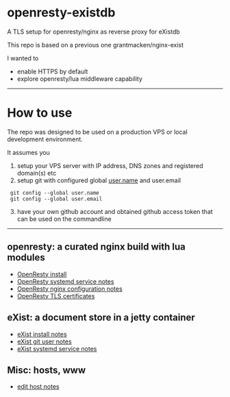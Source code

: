 # openresty-existdb

 A TLS setup for openresty/nginx as reverse proxy for eXistdb

This repo is based on a previous one grantmacken/nginx-exist

I wanted to 
 - enable HTTPS by default
 - explore openresty/lua middleware capability

-------------------------------------------------

# How to use

The repo was designed to be used on a production VPS 
or local development environment.

It assumes you 
1. setup your VPS server with IP address, DNS zones and registered domain(s) etc
2. setup git with configured global 
[user.name]( https://help.github.com/articles/setting-your-username-in-git/)
 and user.email
```
 git config --global user.name 
 git config --global user.email
 ```
3. have your own github account and obtained github access token that can be used on the commandline

----------------------------------------------------

## openresty: a curated nginx build with lua modules

 - [OpenResty install ](notes/openresty-install.md)
 - [OpenResty systemd service notes](notes/openresty-service.md)
 - [OpenResty nginx configuration notes](notes/nginx-config.md)
 - [OpenResty TLS certificates](notes/tls.certs.md)

## eXist: a document store in a jetty container

 - [eXist install notes](notes/eXist-install.md)
 - [eXist git user notes](notes/eXist-git-user.md)
 - [eXist systemd service notes](notes/eXist-service.md)

## Misc: hosts, www
 - [ edit host notes](notes/hosts.md)



